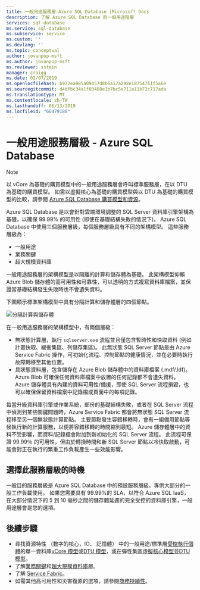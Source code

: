 ```yaml
---
title: 一般用途服務層-Azure SQL Database |Microsoft Docs
description: 了解 Azure SQL Database 的一般用途階層
services: sql-database
ms.service: sql-database
ms.subservice: service
ms.custom: ''
ms.devlang: ''
ms.topic: conceptual
author: jovanpop-msft
ms.author: jovanpop-msft
ms.reviewer: sstein
manager: craigg
ms.date: 02/07/2019
ms.openlocfilehash: b972ea985a09457d8b6a17a292e18754761f5a6e
ms.sourcegitcommit: d4dfbc34a1f03488e1b7bc5e711a11b72c717ada
ms.translationtype: MT
ms.contentlocale: zh-TW
ms.lasthandoff: 06/13/2019
ms.locfileid: "66479188"
---
```

# <a name="general-purpose-service-tier---azure-sql-database"></a>一般用途服務層級 - Azure SQL Database

> [!NOTE]
> 以 vCore 為基礎的購買模型中的一般用途服務層會呼叫標準服務層，在以 DTU 為基礎的購買模型。 如需以虛擬核心為基礎的購買模型與以 DTU 為基礎的購買模型的比較，請參閱 [Azure SQL Database 購買模型和資源](sql-database-purchase-models.md)。

Azure SQL Database 是以會針對雲端環境調整的 SQL Server 資料庫引擎架構為基礎，以確保 99.99% 的可用性 (即使在基礎結構失敗的情況下)。 Azure SQL Database 中使用三個服務層級，每個服務層級具有不同的架構模型。 這些服務層級為：

- 一般用途
- 業務關鍵
- 超大規模資料庫

一般用途服務層的架構模型是以隔離的計算和儲存體為基礎。 此架構模型仰賴 Azure Blob 儲存體的高可用性和可靠性，可以透明的方式複寫資料庫檔案，並保證當基礎結構發生失敗時也不會遺失資料。

下圖顯示標準架構模型中具有分隔計算和儲存體層的四個節點。

![分隔計算與儲存體](media/sql-database-managed-instance/general-purpose-service-tier.png)

在一般用途服務層的架構模型中，有兩個層級：

- 無狀態計算層，執行 `sqlserver.exe` 流程並且僅包含暫時性和快取資料 (例如計畫快取、緩衝集區、列儲存集區)。 此無狀態 SQL Server 節點是由 Azure Service Fabric 操作，可初始化流程、控制節點的健康情況，並在必要時執行故障轉移至其他位置。
- 具狀態資料層，包含儲存在 Azure Blob 儲存體中的資料庫檔案 (.mdf/.ldf)。 Azure Blob 可確保任何資料庫檔案中放置的任何記錄都不會遺失資料。 Azure 儲存體具有內建的資料可用性/備援，即使 SQL Server 流程損毀，也可以確保保留資料檔案中記錄檔或頁面中的每項記錄。

每當升級資料庫引擎或作業系統，部份的基礎結構失敗，或者在 SQL Server 流程中偵測到某些關鍵問題時，Azure Service Fabric 都會將無狀態 SQL Server 流程移至另一個無狀態計算節點。 主要節點發生容錯移轉時，會有一組備用節點等候執行新的計算服務，以便將容錯移轉的時間縮到最短。 Azure 儲存體層中的資料不受影響，而資料/記錄檔會附加到新初始化的 SQL Server 流程。 此流程可保證 99.99％ 的可用性，但由於轉換時間和新 SQL Server 節點以冷快取啟動，可能會對正在執行的繁重工作負載產生一些效能影響。

## <a name="when-to-choose-this-service-tier"></a>選擇此服務層級的時機

一般目的服務層級是 Azure SQL Database 中的預設服務層級，專供大部分的一般工作負載使用。 如果您需要具有 99.99%的 SLA，以符合 Azure SQL IaaS，在大部分情況下的 5 到 10 毫秒之間的儲存體延遲的完全受控的資料庫引擎，一般用途層會是您的選項。

## <a name="next-steps"></a>後續步驟

- 尋找資源特性 （數字的核心，IO、 記憶體） 中的一般用途/標準層[受控執行個體](sql-database-managed-instance-resource-limits.md#service-tier-characteristics)的單一資料庫[vCore 模型](sql-database-vcore-resource-limits-single-databases.md#general-purpose-service-tier-storage-sizes-and-compute-sizes)或[DTU 模型](sql-database-dtu-resource-limits-single-databases.md#single-database-storage-sizes-and-compute-sizes)，或在彈性集區[虛擬核心模型](sql-database-vcore-resource-limits-elastic-pools.md#general-purpose-service-tier-storage-sizes-and-compute-sizes)並[DTU 模型](sql-database-dtu-resource-limits-elastic-pools.md#standard-elastic-pool-limits)。
- 了解[業務關鍵](sql-database-service-tier-business-critical.md)和[超大規模資料庫](sql-database-service-tier-hyperscale.md)層。
- 了解 [Service Fabric](../service-fabric/service-fabric-overview.md)。
- 如需其他高可用性和災害復原的選項，請參閱[商務持續性](sql-database-business-continuity.md)。
